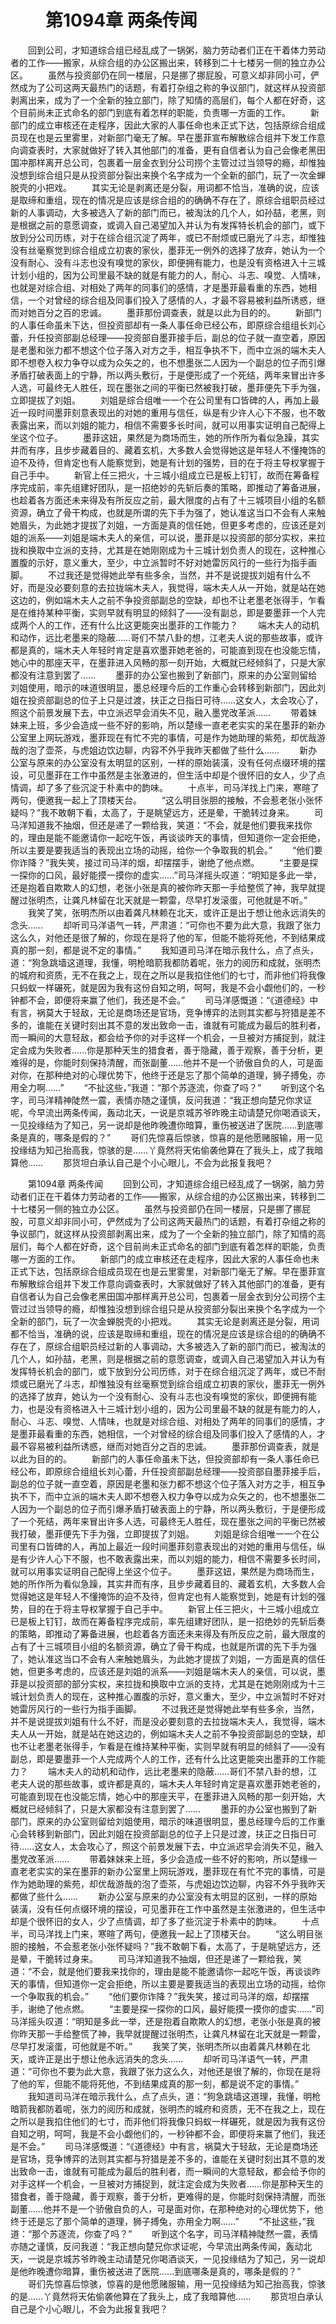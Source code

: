 # 　　第1094章 两条传闻
　　回到公司，才知道综合组已经乱成了一锅粥，脑力劳动者们正在干着体力劳动者的工作——搬家，从综合组的办公区搬出来，转移到二十七楼另一侧的独立办公区。
　　虽然与投资部仍在同一楼层，只是挪了挪屁股，可意义却非同小可，俨然成为了公司这两天最热门的话题，有着打杂组之称的争议部门，就这样从投资部剥离出来，成为了一个全新的独立部门，除了知情的高层们，每个人都在好奇，这个目前尚未正式命名的部门到底有着怎样的职能，负责哪一方面的工作。
　　新部门的成立审核还在走程序，因此大家的人事任命也未正式下达，包括原综合组成员现在也是云里雾里，对新部门毫无了解。早在墨菲宣布解散综合组并下发工作意向调查表时，大家就做好了转入其他部门的准备，更有自信者认为自己会像老黑田国冲那样离开总公司，包裹着一层金衣到分公司捞个主管过过当领导的瘾，却惟独没想到综合组只是从投资部分裂出来换个名字成为一个全新的部门，玩了一次金蝉脱壳的小把戏。
　　其实无论是剥离还是分裂，用词都不恰当，准确的说，应该是取缔和重组，现在的情况是应该是综合组的的确确不存在了，原综合组职员经过新的人事调动，大多被选入了新的部门而已，被淘汰的几个人，如孙喆，老黑，则是根据之前的意愿调查，或调入自己渴望加入并认为有发挥特长机会的部门，或下放到分公司历练，对于在综合组沉淀了两年，或已不耐烦或已磨光了斗志，却惟独没有丝毫察觉到综合组成立初衷的家伙，墨菲无一例外的选择了放弃，她认为一个没有耐心、没有斗志也没有嗅觉的家伙，即便拥有能力，也是没有资格进入十三城计划小组的，因为公司里最不缺的就是有能力的人，耐心、斗志、嗅觉、人情味，也就是对综合组、对相处了两年的同事们的感情，才是墨菲最看重的东西，她相信，一个对曾经的综合组及同事们投入了感情的人，才最不容易被利益所诱惑，继而对她百分之百的忠诚。
　　墨菲那份调查表，就是以此为目的的。
　　新部门的人事任命虽未下达，但投资部却有一条人事任命已经公布，即原综合组组长刘心蕾，升任投资部副总经理——投资部自墨菲接手后，副总的位子就一直空着，原因是老墨和张力都不想这个位子落入对方之手，相互争执不下，而中立派的端木夫人即不想卷入权力争夺以成为众矢之的，也不想墨张二人因为一个副总的位子而引爆矛盾打破表面上的宁静，所以两头敷衍，于是便形成了一个死结，两年来冒出许多人选，可最终无人胜任，现在墨张之间的平衡已然被我打破，墨菲便先下手为强，立即提拔了刘姐。
　　刘姐是综合组唯一一个在公司里有口皆碑的人，再加上最近一段时间墨菲刻意表现出的对她的重用与信任，纵是有少许人心下不服，也不敢表露出来，而以刘姐的能力，相信不需要多长时间，就可以用事实证明自己配得上坐这个位子。
　　墨菲这妞，果然是为商场而生，她的所作所为看似急躁，其实井而有序，且步步藏着目的、藏着玄机，大多数人会觉得她这是年轻人不懂掩饰的迫不及待，但肯定也有人能察觉到，她是有计划的强势，目的在于将主导权掌握于自己手中。
　　新官上任三把火，十三城小组成立已是板上钉钉，故而在筹备程序完成前，率先组建好团队，是一招绝妙的先斩后奏的策略，即推动了筹备进展，也趁着各方面还未来得及有所反应之前，最大限度的占有了十三城项目小组的名额资源，确立了骨干构成，也就是所谓的先下手为强了，她认准这当口不会有人来触她眉头，为此她才提拔了刘姐，一方面是真的信任她，但更多考虑的，应该还是刘姐的派系——刘姐是端木夫人的亲信，可以说，墨菲是以投资部的部分实权，来拉拢和换取中立派的支持，尤其是在她刚刚成为十三城计划负责人的现在，这种推心置腹的示好，意义重大，至少，中立派暂时不好对她雷厉风行的一些行为指手画脚。
　　不过我还是觉得她此举有些多余，当然，并不是说提拔刘姐有什么不好，而是没必要刻意的去拉拢端木夫人，我觉得，端木夫人从一开始，就是站在她这边的，例如端木夫人之前不争投资部副总的空缺，却也不让老墨老张得手，乍看是在维持某种平衡，实则早就有明显的倾斜了——没有副总，即是要墨菲一个人完成两个人的工作，还有什么比这更能突出墨菲的工作能力？
　　端木夫人的动机和动作，远比老墨来的隐蔽……哥们不禁八卦的想，江老夫人说的那些故事，或许都是真的，端木夫人年轻时肯定是喜欢墨菲她老爸的，可能直到现在也没能忘情，她心中的那座天平，在墨菲进入风畅的那一刻开始，大概就已经倾斜了，只是大家都没有注意到罢了……
　　墨菲的办公室也搬到了新部门，原来的办公室则留给刘姐使用，暗示的味道很明显，墨总经理今后的工作重心会转移到新部门，因此刘姐在投资部副总的位子上只是过渡，扶正之日指日可待……这女人，太会攻心了，照这个前景发展下去，中立派迟早会消失不见，融入墨党改革派……
　　带着妹妹来上班，多少会造成一些不好的影响，所以楚缘一直老老实实的呆在墨菲的新办公室里上网玩游戏，墨菲现在有忙不完的事情，可是作为她助理的紫苑，却优哉游哉的泡了壶茶，与虎姐边饮边聊，内容不外乎我昨天都做了些什么……
　　新办公室与原来的办公室没有太明显的区别，一样的原始装潢，没有任何点缀环境的摆设，可见墨菲在工作中虽然是主张激进的，但生活中却是个很怀旧的女人，少了点情调，却了多了些沉淀于朴素中的韵味。
　　十点半，司马洋找上门来，寒暄了两句，便邀我一起上了顶楼天台。
　　“这么明目张胆的接触，不会惹老张小张怀疑吗？”我不敢朝下看，太高了，于是眺望远方，还是晕，干脆转过身来。
　　司马洋知道我不抽烟，但还是递了一颗给我，笑道：“不会，就是他们要我来找你的，理由是能不能邀请你一起吃午饭，再谈谈昨天的事情，但知道你一定会拒绝，所以主要是要我适当的表现出立场的动摇，给你一个争取我的机会。”
　　“他们要你诈降？”我失笑，接过司马洋的烟，却摆摆手，谢绝了他点燃。
　　“主要是探一探你的口风，最好能摸一摸你的虚实……”司马洋摇头叹道：“明知是多此一举，还是抱着自欺欺人的幻想，老张小张是真的被你昨天那一手给整慌了神，我早就提醒过张明杰，让龚凡林留在北天就是一颗雷，尽早打发滚蛋，可他就是不听。”
　　我笑了笑，张明杰所以由着龚凡林赖在北天，或许正是出于想让他永远消失的念头……
　　却听司马洋语气一转，严肃道：“可你也不要为此大意，我跟了张力这么久，对他还是很了解的，你现在是将了他的军，但能不能将死他，不到结果成真的那一刻，都是说不定的事情。”
　　我知道司马洋在暗示我什么，点了点头，道：“狗急跳墙这道理，我懂，明枪暗箭我都防着呢，张力的阅历和成就，张明杰的城府和资质，无不在我之上，现在之所以是我掐住他们的七寸，而非他们将我像只蚂蚁一样碾死，就是因为我有这份自知之明，呵呵，我是不会小觑他们的，一秒钟都不会，即便将来赢了他们，我还是不会。”
　　司马洋感慨道：“《道德经》中有言，祸莫大于轻敌，无论是商场还是官场，竞争博弈的法则其实都与狩猎是差不多的，谁能在关键时刻出其不意的发出致命一击，谁就有可能成为最后的胜利者，而一瞬间的大意轻敌，都会给予你的对手这样一个机会，一旦被对方捕捉到，就注定会成为失败者……你是那种天生的猎食者，善于隐藏，善于观察，善于分析，更难得的是，你能时刻保持清醒，而张副董……他并不是一个骄傲自负的人，可是面对你，在那种绝对的心理优势下，他终于还是忘了那个简单的道理，狮子搏兔，亦用全力啊……”
　　“不扯这些，”我道：“那个苏逐流，你查了吗？”
　　听到这个名字，司马洋精神陡然一震，表情亦随之谨慎，反问我道：“我正想向楚兄你求证呢，今早流出两条传闻，轰动北天，一说是京城苏爷昨晚主动请楚兄你喝酒谈天，一见投缘结为了知己，另一说却是他昨晚遭你暗算，重伤被送进了医院……到底哪条是真的，哪条是假的？”
　　哥们先惊喜后惊骇，惊喜的是他愿赌服输，用一见投缘结为知己抬高我，惊骇的是……丫竟然将天佑偷袭他算在了我头上，成了我暗算他……
　　那货坦白承认自己是个小心眼儿，不会为此报复我吧？

　　第1094章 两条传闻
　　回到公司，才知道综合组已经乱成了一锅粥，脑力劳动者们正在干着体力劳动者的工作——搬家，从综合组的办公区搬出来，转移到二十七楼另一侧的独立办公区。
　　虽然与投资部仍在同一楼层，只是挪了挪屁股，可意义却非同小可，俨然成为了公司这两天最热门的话题，有着打杂组之称的争议部门，就这样从投资部剥离出来，成为了一个全新的独立部门，除了知情的高层们，每个人都在好奇，这个目前尚未正式命名的部门到底有着怎样的职能，负责哪一方面的工作。
　　新部门的成立审核还在走程序，因此大家的人事任命也未正式下达，包括原综合组成员现在也是云里雾里，对新部门毫无了解。早在墨菲宣布解散综合组并下发工作意向调查表时，大家就做好了转入其他部门的准备，更有自信者认为自己会像老黑田国冲那样离开总公司，包裹着一层金衣到分公司捞个主管过过当领导的瘾，却惟独没想到综合组只是从投资部分裂出来换个名字成为一个全新的部门，玩了一次金蝉脱壳的小把戏。
　　其实无论是剥离还是分裂，用词都不恰当，准确的说，应该是取缔和重组，现在的情况是应该是综合组的的确确不存在了，原综合组职员经过新的人事调动，大多被选入了新的部门而已，被淘汰的几个人，如孙喆，老黑，则是根据之前的意愿调查，或调入自己渴望加入并认为有发挥特长机会的部门，或下放到分公司历练，对于在综合组沉淀了两年，或已不耐烦或已磨光了斗志，却惟独没有丝毫察觉到综合组成立初衷的家伙，墨菲无一例外的选择了放弃，她认为一个没有耐心、没有斗志也没有嗅觉的家伙，即便拥有能力，也是没有资格进入十三城计划小组的，因为公司里最不缺的就是有能力的人，耐心、斗志、嗅觉、人情味，也就是对综合组、对相处了两年的同事们的感情，才是墨菲最看重的东西，她相信，一个对曾经的综合组及同事们投入了感情的人，才最不容易被利益所诱惑，继而对她百分之百的忠诚。
　　墨菲那份调查表，就是以此为目的的。
　　新部门的人事任命虽未下达，但投资部却有一条人事任命已经公布，即原综合组组长刘心蕾，升任投资部副总经理——投资部自墨菲接手后，副总的位子就一直空着，原因是老墨和张力都不想这个位子落入对方之手，相互争执不下，而中立派的端木夫人即不想卷入权力争夺以成为众矢之的，也不想墨张二人因为一个副总的位子而引爆矛盾打破表面上的宁静，所以两头敷衍，于是便形成了一个死结，两年来冒出许多人选，可最终无人胜任，现在墨张之间的平衡已然被我打破，墨菲便先下手为强，立即提拔了刘姐。
　　刘姐是综合组唯一一个在公司里有口皆碑的人，再加上最近一段时间墨菲刻意表现出的对她的重用与信任，纵是有少许人心下不服，也不敢表露出来，而以刘姐的能力，相信不需要多长时间，就可以用事实证明自己配得上坐这个位子。
　　墨菲这妞，果然是为商场而生，她的所作所为看似急躁，其实井而有序，且步步藏着目的、藏着玄机，大多数人会觉得她这是年轻人不懂掩饰的迫不及待，但肯定也有人能察觉到，她是有计划的强势，目的在于将主导权掌握于自己手中。
　　新官上任三把火，十三城小组成立已是板上钉钉，故而在筹备程序完成前，率先组建好团队，是一招绝妙的先斩后奏的策略，即推动了筹备进展，也趁着各方面还未来得及有所反应之前，最大限度的占有了十三城项目小组的名额资源，确立了骨干构成，也就是所谓的先下手为强了，她认准这当口不会有人来触她眉头，为此她才提拔了刘姐，一方面是真的信任她，但更多考虑的，应该还是刘姐的派系——刘姐是端木夫人的亲信，可以说，墨菲是以投资部的部分实权，来拉拢和换取中立派的支持，尤其是在她刚刚成为十三城计划负责人的现在，这种推心置腹的示好，意义重大，至少，中立派暂时不好对她雷厉风行的一些行为指手画脚。
　　不过我还是觉得她此举有些多余，当然，并不是说提拔刘姐有什么不好，而是没必要刻意的去拉拢端木夫人，我觉得，端木夫人从一开始，就是站在她这边的，例如端木夫人之前不争投资部副总的空缺，却也不让老墨老张得手，乍看是在维持某种平衡，实则早就有明显的倾斜了——没有副总，即是要墨菲一个人完成两个人的工作，还有什么比这更能突出墨菲的工作能力？
　　端木夫人的动机和动作，远比老墨来的隐蔽……哥们不禁八卦的想，江老夫人说的那些故事，或许都是真的，端木夫人年轻时肯定是喜欢墨菲她老爸的，可能直到现在也没能忘情，她心中的那座天平，在墨菲进入风畅的那一刻开始，大概就已经倾斜了，只是大家都没有注意到罢了……
　　墨菲的办公室也搬到了新部门，原来的办公室则留给刘姐使用，暗示的味道很明显，墨总经理今后的工作重心会转移到新部门，因此刘姐在投资部副总的位子上只是过渡，扶正之日指日可待……这女人，太会攻心了，照这个前景发展下去，中立派迟早会消失不见，融入墨党改革派……
　　带着妹妹来上班，多少会造成一些不好的影响，所以楚缘一直老老实实的呆在墨菲的新办公室里上网玩游戏，墨菲现在有忙不完的事情，可是作为她助理的紫苑，却优哉游哉的泡了壶茶，与虎姐边饮边聊，内容不外乎我昨天都做了些什么……
　　新办公室与原来的办公室没有太明显的区别，一样的原始装潢，没有任何点缀环境的摆设，可见墨菲在工作中虽然是主张激进的，但生活中却是个很怀旧的女人，少了点情调，却了多了些沉淀于朴素中的韵味。
　　十点半，司马洋找上门来，寒暄了两句，便邀我一起上了顶楼天台。
　　“这么明目张胆的接触，不会惹老张小张怀疑吗？”我不敢朝下看，太高了，于是眺望远方，还是晕，干脆转过身来。
　　司马洋知道我不抽烟，但还是递了一颗给我，笑道：“不会，就是他们要我来找你的，理由是能不能邀请你一起吃午饭，再谈谈昨天的事情，但知道你一定会拒绝，所以主要是要我适当的表现出立场的动摇，给你一个争取我的机会。”
　　“他们要你诈降？”我失笑，接过司马洋的烟，却摆摆手，谢绝了他点燃。
　　“主要是探一探你的口风，最好能摸一摸你的虚实……”司马洋摇头叹道：“明知是多此一举，还是抱着自欺欺人的幻想，老张小张是真的被你昨天那一手给整慌了神，我早就提醒过张明杰，让龚凡林留在北天就是一颗雷，尽早打发滚蛋，可他就是不听。”
　　我笑了笑，张明杰所以由着龚凡林赖在北天，或许正是出于想让他永远消失的念头……
　　却听司马洋语气一转，严肃道：“可你也不要为此大意，我跟了张力这么久，对他还是很了解的，你现在是将了他的军，但能不能将死他，不到结果成真的那一刻，都是说不定的事情。”
　　我知道司马洋在暗示我什么，点了点头，道：“狗急跳墙这道理，我懂，明枪暗箭我都防着呢，张力的阅历和成就，张明杰的城府和资质，无不在我之上，现在之所以是我掐住他们的七寸，而非他们将我像只蚂蚁一样碾死，就是因为我有这份自知之明，呵呵，我是不会小觑他们的，一秒钟都不会，即便将来赢了他们，我还是不会。”
　　司马洋感慨道：“《道德经》中有言，祸莫大于轻敌，无论是商场还是官场，竞争博弈的法则其实都与狩猎是差不多的，谁能在关键时刻出其不意的发出致命一击，谁就有可能成为最后的胜利者，而一瞬间的大意轻敌，都会给予你的对手这样一个机会，一旦被对方捕捉到，就注定会成为失败者……你是那种天生的猎食者，善于隐藏，善于观察，善于分析，更难得的是，你能时刻保持清醒，而张副董……他并不是一个骄傲自负的人，可是面对你，在那种绝对的心理优势下，他终于还是忘了那个简单的道理，狮子搏兔，亦用全力啊……”
　　“不扯这些，”我道：“那个苏逐流，你查了吗？”
　　听到这个名字，司马洋精神陡然一震，表情亦随之谨慎，反问我道：“我正想向楚兄你求证呢，今早流出两条传闻，轰动北天，一说是京城苏爷昨晚主动请楚兄你喝酒谈天，一见投缘结为了知己，另一说却是他昨晚遭你暗算，重伤被送进了医院……到底哪条是真的，哪条是假的？”
　　哥们先惊喜后惊骇，惊喜的是他愿赌服输，用一见投缘结为知己抬高我，惊骇的是……丫竟然将天佑偷袭他算在了我头上，成了我暗算他……
　　那货坦白承认自己是个小心眼儿，不会为此报复我吧？
